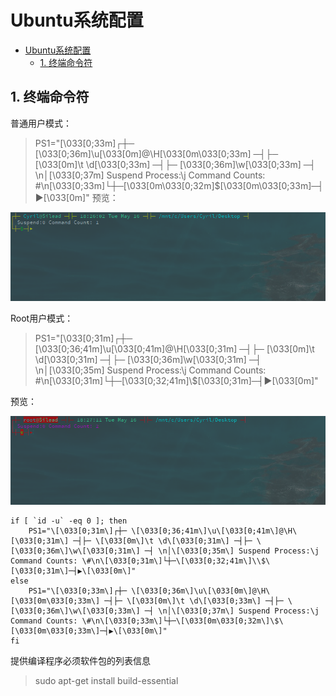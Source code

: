 # Ubuntu系统配置

<!-- TOC -->

- [Ubuntu系统配置](#ubuntu系统配置)
    - [1. 终端命令符](#1-终端命令符)

<!-- /TOC -->

## 1. 终端命令符
普通用户模式：
> PS1="\[\033[0;33m\]┌┼─ \[\033[0;36m\]\u\[\033[0m\]@\H\[\033[0m\033[0;33m\] ─┤├─ \[\033[0m\]\t \d\[\033[0;33m\] ─┤├─ \[\033[0;36m\]\w\[\033[0;33m\] ─┤ \n│\[\033[0;37m\] Suspend Process:\j Command Counts: \#\n\[\033[0;33m\]└┼─\[\033[0m\033[0;32m\]\$\[\033[0m\033[0;33m\]─┤▶\[\033[0m\]"
预览：

![普通用户终端显示](material/user.png)

Root用户模式：
> PS1="\[\033[0;31m\]┌┼─ \[\033[0;36;41m\]\u\[\033[0;41m\]@\H\[\033[0;31m\] ─┤├─ \[\033[0m\]\t \d\[\033[0;31m\] ─┤├─ \[\033[0;36m\]\w\[\033[0;31m\] ─┤ \n│\[\033[0;35m\] Suspend Process:\j Command Counts: \#\n\[\033[0;31m\]└┼─\[\033[0;32;41m\]\\$\[\033[0;31m\]─┤▶\[\033[0m\]"

预览：

![Root用户终端显示](material/Root.png)


``` shell
if [ `id -u` -eq 0 ]; then
    PS1="\[\033[0;31m\]┌┼─ \[\033[0;36;41m\]\u\[\033[0;41m\]@\H\[\033[0;31m\] ─┤├─ \[\033[0m\]\t \d\[\033[0;31m\] ─┤├─ \[\033[0;36m\]\w\[\033[0;31m\] ─┤ \n│\[\033[0;35m\] Suspend Process:\j Command Counts: \#\n\[\033[0;31m\]└┼─\[\033[0;32;41m\]\\$\[\033[0;31m\]─┤▶\[\033[0m\]"
else
    PS1="\[\033[0;33m\]┌┼─ \[\033[0;36m\]\u\[\033[0m\]@\H\[\033[0m\033[0;33m\] ─┤├─ \[\033[0m\]\t \d\[\033[0;33m\] ─┤├─ \[\033[0;36m\]\w\[\033[0;33m\] ─┤ \n│\[\033[0;37m\] Suspend Process:\j Command Counts: \#\n\[\033[0;33m\]└┼─\[\033[0m\033[0;32m\]\$\[\033[0m\033[0;33m\]─┤▶\[\033[0m\]"
fi
```

提供编译程序必须软件包的列表信息
> sudo apt-get install build-essential
